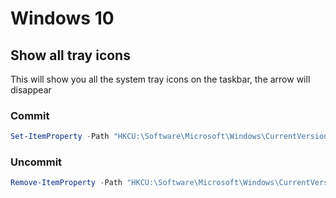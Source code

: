 # Windows 10



## Show all tray icons
This will show you all the system tray icons on the taskbar, the arrow will disappear
### Commit

```powershell
Set-ItemProperty -Path "HKCU:\Software\Microsoft\Windows\CurrentVersion\Explorer" -Name "EnableAutoTray" -Type DWord -Value 0
```

### Uncommit

```powershell
Remove-ItemProperty -Path "HKCU:\Software\Microsoft\Windows\CurrentVersion\Explorer" -Name "EnableAutoTray"
```




